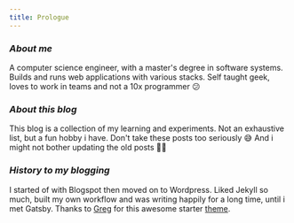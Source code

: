 ```yaml
---
title: Prologue
---
```


### *About me*

A computer science engineer, with a master's degree in software systems. Builds and runs web applications with various stacks. Self taught geek, loves to work in teams and not a 10x programmer 😕 

### *About this blog*

This blog is a collection of my learning and experiments. Not an exhaustive list, but a fun hobby i have. Don't take these posts too seriously 😅 And i might not bother updating the old posts 🤷‍♂️ 

### *History to my blogging*

I started of with Blogspot then moved on to Wordpress. Liked Jekyll so much, built my own workflow and was writing happily for a long time, until i met Gatsby.
Thanks to [Greg]("https://github.com/greglobinski") for this awesome starter [theme]("https://github.com/greglobinski/gatsby-starter-personal-blog").